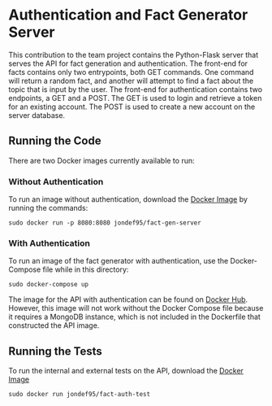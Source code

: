 # Authentication and Fact Generator Server

This contribution to the team project contains the Python-Flask server that serves the API for fact generation and authentication. The front-end for facts contains only two entrypoints, both GET commands. One command will return a random fact, and another will attempt to find a fact about the topic that is input by the user. The front-end for authentication contains two endpoints, a GET and a POST. The GET is used to login and retrieve a token for an existing account. The POST is used to create a new account on the server database.

## Running the Code
There are two Docker images currently available to run:

### Without Authentication
To run an image without authentication, download the [Docker Image](https://hub.docker.com/r/jondef95/fact-gen-server) by running the commands:

`sudo docker run -p 8080:8080 jondef95/fact-gen-server`

### With Authentication
To run an image of the fact generator with authentication, use the Docker-Compose file while in this directory:

`sudo docker-compose up`

The image for the API with authentication can be found on [Docker Hub](https://hub.docker.com/r/jondef95/factauth_web). However, this image will not work without the Docker Compose file because it requires a MongoDB instance, which is not included in the Dockerfile that constructed the API image. 

## Running the Tests
To run the internal and external tests on the API, download the [Docker Image](https://hub.docker.com/jondef95/fact-auth-test)

`sudo docker run jondef95/fact-auth-test`